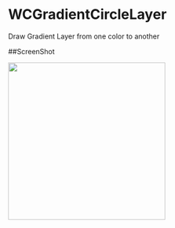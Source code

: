 # WCGradientCircleLayer
Draw Gradient Layer from one color to another

##ScreenShot

<img src="https://raw.github.com/wenchenhuang/WCGradientCircleLayer/master/Screenshots/screenshots.png" width="320" />

